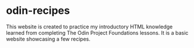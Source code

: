 # odin-recipes
This website is created to practice my introductory HTML knowledge learned from completing The Odin Project Foundations lessons. It is a basic website showcasing a few recipes.

